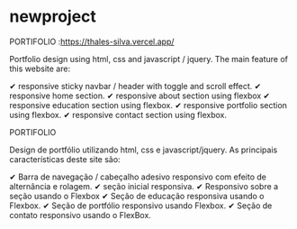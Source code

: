 # newproject
 PORTIFOLIO :https://thales-silva.vercel.app/
 
 Portfolio design using html, css and javascript / jquery.
 The main feature of this website are:

 
✔ responsive sticky navbar / header with toggle and scroll effect.
✔ responsive home section.
✔ responsive about section using flexbox
✔ responsive education section using flexbox.
✔ responsive portfolio section using flexbox.
✔ responsive contact section using flexbox.


 PORTIFOLIO

 Design de portfólio utilizando html, css e javascript/jquery.
 As principais características deste site são: 

 
✔ Barra de navegação / cabeçalho adesivo responsivo com efeito de alternância e rolagem.
✔ seção inicial responsiva.
✔ Responsivo sobre a seção usando o Flexbox
✔ Seção de educação responsiva usando o Flexbox.
✔ Seção de portfólio responsivo usando Flexbox.
✔ Seção de contato responsivo usando o FlexBox.
